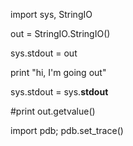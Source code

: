 import sys, StringIO

out = StringIO.StringIO()

sys.stdout = out

print "hi, I'm going out"

sys.stdout = sys.__stdout__

#print out.getvalue()

import pdb; pdb.set_trace()
